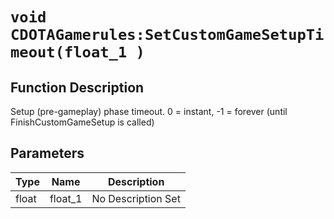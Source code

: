 # `void CDOTAGamerules:SetCustomGameSetupTimeout(float_1 )`
## Function Description
Setup (pre-gameplay) phase timeout. 0 = instant, -1 = forever (until FinishCustomGameSetup is called)
## Parameters
Type|Name|Description
--|--|--
float|float_1|No Description Set
